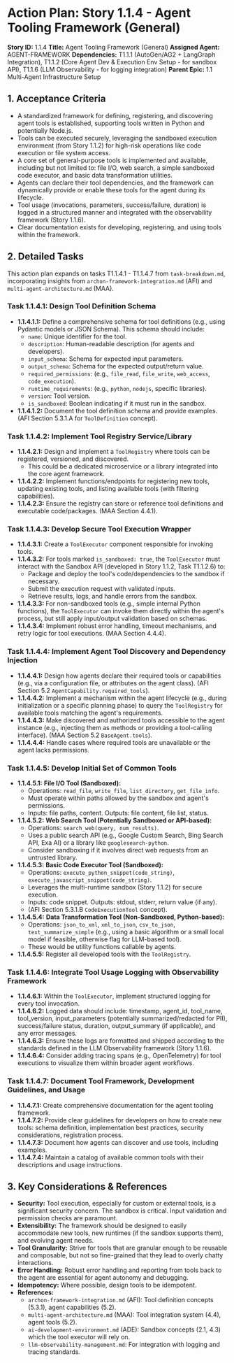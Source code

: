 # Action Plan: Story 1.1.4 - Agent Tooling Framework (General)

**Story ID:** 1.1.4
**Title:** Agent Tooling Framework (General)
**Assigned Agent:** AGENT-FRAMEWORK
**Dependencies:** T1.1.1 (AutoGen/AG2 + LangGraph Integration), T1.1.2 (Core Agent Dev & Execution Env Setup - for sandbox API), T1.1.6 (LLM Observability - for logging integration)
**Parent Epic:** 1.1 Multi-Agent Infrastructure Setup

## 1. Acceptance Criteria

- A standardized framework for defining, registering, and discovering agent tools is established, supporting tools written in Python and potentially Node.js.
- Tools can be executed securely, leveraging the sandboxed execution environment (from Story 1.1.2) for high-risk operations like code execution or file system access.
- A core set of general-purpose tools is implemented and available, including but not limited to: file I/O, web search, a simple sandboxed code executor, and basic data transformation utilities.
- Agents can declare their tool dependencies, and the framework can dynamically provide or enable these tools for the agent during its lifecycle.
- Tool usage (invocations, parameters, success/failure, duration) is logged in a structured manner and integrated with the observability framework (Story 1.1.6).
- Clear documentation exists for developing, registering, and using tools within the framework.

## 2. Detailed Tasks

This action plan expands on tasks T1.1.4.1 - T1.1.4.7 from `task-breakdown.md`, incorporating insights from `archon-framework-integration.md` (AFI) and `multi-agent-architecture.md` (MAA).

### Task 1.1.4.1: Design Tool Definition Schema
   - **1.1.4.1.1:** Define a comprehensive schema for tool definitions (e.g., using Pydantic models or JSON Schema). This schema should include:
      - `name`: Unique identifier for the tool.
      - `description`: Human-readable description (for agents and developers).
      - `input_schema`: Schema for expected input parameters.
      - `output_schema`: Schema for the expected output/return value.
      - `required_permissions`: (e.g., `file_read`, `file_write`, `web_access`, `code_execution`).
      - `runtime_requirements`: (e.g., `python`, `nodejs`, specific libraries).
      - `version`: Tool version.
      - `is_sandboxed`: Boolean indicating if it must run in the sandbox.
   - **1.1.4.1.2:** Document the tool definition schema and provide examples. (AFI Section 5.3.1.A for `ToolDefinition` concept).

### Task 1.1.4.2: Implement Tool Registry Service/Library
   - **1.1.4.2.1:** Design and implement a `ToolRegistry` where tools can be registered, versioned, and discovered.
      - This could be a dedicated microservice or a library integrated into the core agent framework.
   - **1.1.4.2.2:** Implement functions/endpoints for registering new tools, updating existing tools, and listing available tools (with filtering capabilities).
   - **1.1.4.2.3:** Ensure the registry can store or reference tool definitions and executable code/packages. (MAA Section 4.4.1).

### Task 1.1.4.3: Develop Secure Tool Execution Wrapper
   - **1.1.4.3.1:** Create a `ToolExecutor` component responsible for invoking tools.
   - **1.1.4.3.2:** For tools marked `is_sandboxed: true`, the `ToolExecutor` must interact with the Sandbox API (developed in Story 1.1.2, Task T1.1.2.6) to:
      - Package and deploy the tool's code/dependencies to the sandbox if necessary.
      - Submit the execution request with validated inputs.
      - Retrieve results, logs, and handle errors from the sandbox.
   - **1.1.4.3.3:** For non-sandboxed tools (e.g., simple internal Python functions), the `ToolExecutor` can invoke them directly within the agent's process, but still apply input/output validation based on schemas.
   - **1.1.4.3.4:** Implement robust error handling, timeout mechanisms, and retry logic for tool executions. (MAA Section 4.4.4).

### Task 1.1.4.4: Implement Agent Tool Discovery and Dependency Injection
   - **1.1.4.4.1:** Design how agents declare their required tools or capabilities (e.g., via a configuration file, or attributes on the agent class). (AFI Section 5.2 `AgentCapability.required_tools`).
   - **1.1.4.4.2:** Implement a mechanism within the agent lifecycle (e.g., during initialization or a specific planning phase) to query the `ToolRegistry` for available tools matching the agent's requirements.
   - **1.1.4.4.3:** Make discovered and authorized tools accessible to the agent instance (e.g., injecting them as methods or providing a tool-calling interface). (MAA Section 5.2 `BaseAgent.tools`).
   - **1.1.4.4.4:** Handle cases where required tools are unavailable or the agent lacks permissions.

### Task 1.1.4.5: Develop Initial Set of Common Tools
   - **1.1.4.5.1:** **File I/O Tool (Sandboxed):**
      - Operations: `read_file`, `write_file`, `list_directory`, `get_file_info`.
      - Must operate within paths allowed by the sandbox and agent's permissions.
      - Inputs: file paths, content. Outputs: file content, file list, status.
   - **1.1.4.5.2:** **Web Search Tool (Potentially Sandboxed or API-based):**
      - Operations: `search_web(query, num_results)`.
      - Uses a public search API (e.g., Google Custom Search, Bing Search API, Exa AI) or a library like `googlesearch-python`.
      - Consider sandboxing if it involves direct web requests from an untrusted library.
   - **1.1.4.5.3:** **Basic Code Executor Tool (Sandboxed):**
      - Operations: `execute_python_snippet(code_string)`, `execute_javascript_snippet(code_string)`.
      - Leverages the multi-runtime sandbox (Story 1.1.2) for secure execution.
      - Inputs: code snippet. Outputs: stdout, stderr, return value (if any).
      - (AFI Section 5.3.1.B `CodeExecutionTool` concept).
   - **1.1.4.5.4:** **Data Transformation Tool (Non-Sandboxed, Python-based):**
      - Operations: `json_to_xml`, `xml_to_json`, `csv_to_json`, `text_summarize_simple` (e.g., using a basic algorithm or a small local model if feasible, otherwise flag for LLM-based tool).
      - These would be utility functions callable by agents.
   - **1.1.4.5.5:** Register all developed tools with the `ToolRegistry`.

### Task 1.1.4.6: Integrate Tool Usage Logging with Observability Framework
   - **1.1.4.6.1:** Within the `ToolExecutor`, implement structured logging for every tool invocation.
   - **1.1.4.6.2:** Logged data should include: timestamp, agent_id, tool_name, tool_version, input_parameters (potentially summarized/redacted for PII), success/failure status, duration, output_summary (if applicable), and any error messages.
   - **1.1.4.6.3:** Ensure these logs are formatted and shipped according to the standards defined in the LLM Observability framework (Story 1.1.6).
   - **1.1.4.6.4:** Consider adding tracing spans (e.g., OpenTelemetry) for tool executions to visualize them within broader agent workflows.

### Task 1.1.4.7: Document Tool Framework, Development Guidelines, and Usage
   - **1.1.4.7.1:** Create comprehensive documentation for the agent tooling framework.
   - **1.1.4.7.2:** Provide clear guidelines for developers on how to create new tools: schema definition, implementation best practices, security considerations, registration process.
   - **1.1.4.7.3:** Document how agents can discover and use tools, including examples.
   - **1.1.4.7.4:** Maintain a catalog of available common tools with their descriptions and usage instructions.

## 3. Key Considerations & References

- **Security:** Tool execution, especially for custom or external tools, is a significant security concern. The sandbox is critical. Input validation and permission checks are paramount.
- **Extensibility:** The framework should be designed to easily accommodate new tools, new runtimes (if the sandbox supports them), and evolving agent needs.
- **Tool Granularity:** Strive for tools that are granular enough to be reusable and composable, but not so fine-grained that they lead to overly chatty interactions.
- **Error Handling:** Robust error handling and reporting from tools back to the agent are essential for agent autonomy and debugging.
- **Idempotency:** Where possible, design tools to be idempotent.
- **References:**
    - `archon-framework-integration.md` (AFI): Tool definition concepts (5.3.1), agent capabilities (5.2).
    - `multi-agent-architecture.md` (MAA): Tool integration system (4.4), agent tools (5.2).
    - `ai-development-environment.md` (ADE): Sandbox concepts (2.1, 4.3) which the tool executor will rely on.
    - `llm-observability-management.md`: For integration with logging and tracing standards.

